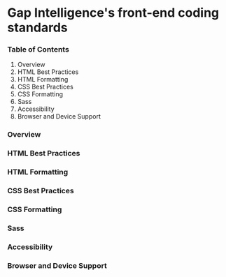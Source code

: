 # Gap Intelligence's front-end coding standards
### Table of Contents
1. Overview
2. HTML Best Practices
3. HTML Formatting
4. CSS Best Practices
5. CSS Formatting
6. Sass
7. Accessibility
8. Browser and Device Support

### Overview

### HTML Best Practices

### HTML Formatting

### CSS Best Practices

### CSS Formatting

### Sass

### Accessibility

### Browser and Device Support

